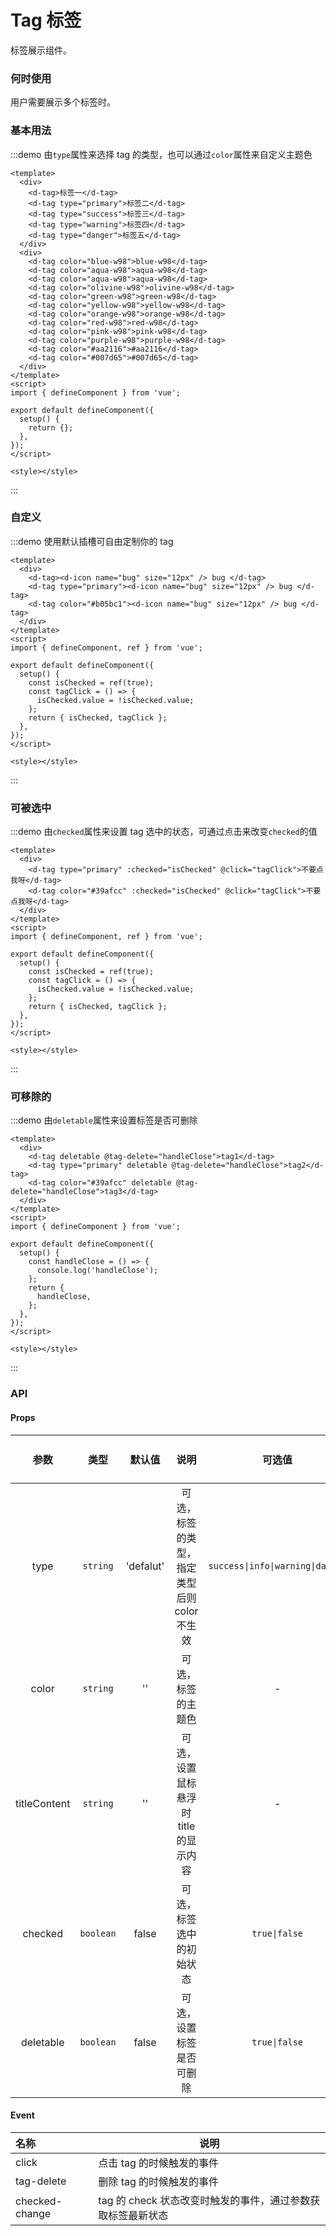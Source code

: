 # Tag 标签

标签展示组件。

### 何时使用

用户需要展示多个标签时。

### 基本用法

:::demo 由`type`属性来选择 tag 的类型，也可以通过`color`属性来自定义主题色

```vue
<template>
  <div>
    <d-tag>标签一</d-tag>
    <d-tag type="primary">标签二</d-tag>
    <d-tag type="success">标签三</d-tag>
    <d-tag type="warning">标签四</d-tag>
    <d-tag type="danger">标签五</d-tag>
  </div>
  <div>
    <d-tag color="blue-w98">blue-w98</d-tag>
    <d-tag color="aqua-w98">aqua-w98</d-tag>
    <d-tag color="aqua-w98">aqua-w98</d-tag>
    <d-tag color="olivine-w98">olivine-w98</d-tag>
    <d-tag color="green-w98">green-w98</d-tag>
    <d-tag color="yellow-w98">yellow-w98</d-tag>
    <d-tag color="orange-w98">orange-w98</d-tag>
    <d-tag color="red-w98">red-w98</d-tag>
    <d-tag color="pink-w98">pink-w98</d-tag>
    <d-tag color="purple-w98">purple-w98</d-tag>
    <d-tag color="#aa2116">#aa2116</d-tag>
    <d-tag color="#007d65">#007d65</d-tag>
  </div>
</template>
<script>
import { defineComponent } from 'vue';

export default defineComponent({
  setup() {
    return {};
  },
});
</script>

<style></style>
```

:::

### 自定义

:::demo 使用默认插槽可自由定制你的 tag

```vue
<template>
  <div>
    <d-tag><d-icon name="bug" size="12px" /> bug </d-tag>
    <d-tag type="primary"><d-icon name="bug" size="12px" /> bug </d-tag>
    <d-tag color="#b05bc1"><d-icon name="bug" size="12px" /> bug </d-tag>
  </div>
</template>
<script>
import { defineComponent, ref } from 'vue';

export default defineComponent({
  setup() {
    const isChecked = ref(true);
    const tagClick = () => {
      isChecked.value = !isChecked.value;
    };
    return { isChecked, tagClick };
  },
});
</script>

<style></style>
```

:::

### 可被选中

:::demo 由`checked`属性来设置 tag 选中的状态，可通过点击来改变`checked`的值

```vue
<template>
  <div>
    <d-tag type="primary" :checked="isChecked" @click="tagClick">不要点我呀</d-tag>
    <d-tag color="#39afcc" :checked="isChecked" @click="tagClick">不要点我呀</d-tag>
  </div>
</template>
<script>
import { defineComponent, ref } from 'vue';

export default defineComponent({
  setup() {
    const isChecked = ref(true);
    const tagClick = () => {
      isChecked.value = !isChecked.value;
    };
    return { isChecked, tagClick };
  },
});
</script>

<style></style>
```

:::

### 可移除的

:::demo 由`deletable`属性来设置标签是否可删除

```vue
<template>
  <div>
    <d-tag deletable @tag-delete="handleClose">tag1</d-tag>
    <d-tag type="primary" deletable @tag-delete="handleClose">tag2</d-tag>
    <d-tag color="#39afcc" deletable @tag-delete="handleClose">tag3</d-tag>
  </div>
</template>
<script>
import { defineComponent } from 'vue';

export default defineComponent({
  setup() {
    const handleClose = () => {
      console.log('handleClose');
    };
    return {
      handleClose,
    };
  },
});
</script>

<style></style>
```

:::

### API

#### Props

|     参数     |   类型    |  默认值   |                    说明                     |              可选值              |      跳转至 Demo      |
| :----------: | :-------: | :-------: | :-----------------------------------------: | :------------------------------: | :-------------------: |
|     type     | `string`  | 'defalut' | 可选，标签的类型，指定类型后则 color 不生效 | `success\|info\|warning\|danger` | [基本用法](#基本用法) |
|    color     | `string`  |    ''     |             可选，标签的主题色              |                -                 | [基本用法](#基本用法) |
| titleContent | `string`  |    ''     |    可选，设置鼠标悬浮时 title 的显示内容    |                -                 | [基本用法](#基本用法) |
|   checked    | `boolean` |   false   |          可选，标签选中的初始状态           |          `true\|false`           | [可被选中](#可被选中) |
|  deletable   | `boolean` |   false   |          可选，设置标签是否可删除           |          `true\|false`           | [可移除的](#可移除的) |

#### Event

| 名称           | 说明                                                        |
| :------------- | ----------------------------------------------------------- |
| click          | 点击 tag 的时候触发的事件                                   |
| tag-delete     | 删除 tag 的时候触发的事件                                   |
| checked-change | tag 的 check 状态改变时触发的事件，通过参数获取标签最新状态 |
